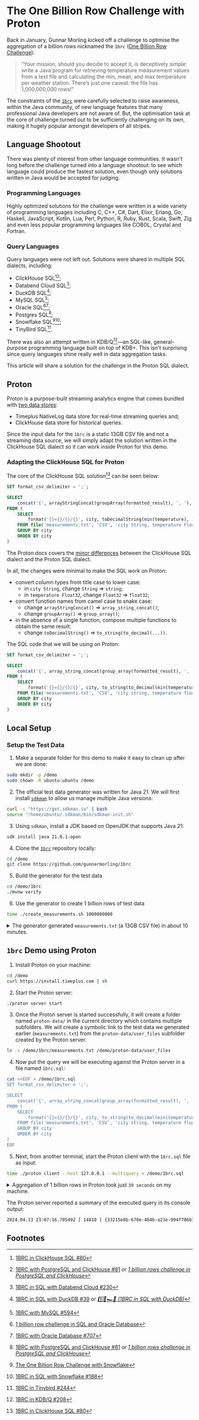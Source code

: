 # The One Billion Row Challenge with Proton

Back in January, Gunnar Morling kicked off a challenge to optimise the aggregation of a billion rows nicknamed the `1brc` ([One Billion Row Challenge](https://www.morling.dev/blog/one-billion-row-challenge/)):

> “Your mission, should you decide to accept it, is deceptively simple: write a Java program for retrieving temperature measurement values from a text file and calculating the min, mean, and max temperature per weather station. There’s just one caveat: the file has 1,000,000,000 rows!”

The constraints of the [`1brc`](https://github.com/gunnarmorling/1brc) were carefully selected to raise awareness, within the Java community, of new language features that many professional Java developers are not aware of. But, the optimisation task at the core of challenge turned out to be sufficiently challenging on its own, making it hugely popular amongst developers of all stripes.

## Language Shootout
There was plenty of interest from other language communities. It wasn't long before the challenge turned into a language shootout: to see which language could produce the fastest solution, even though only solutions written in Java would be accepted for judging.

### Programming Languages
Highly optimized solutions for the challenge were written in a wide variety of programming languages including C, C++, C#, Dart, Elixir, Erlang, Go, Haskell, JavaScript, Kotlin, Lua, Perl, Python, R, Ruby, Rust, Scala, Swift, Zig and even less popular programming languages like COBOL, Crystal and Fortran. 

### Query Languages
Query languages were not left out. Solutions were shared in multiple SQL dialects, including:
* ClickHouse SQL[^a][^2];
* Databend Cloud SQL[^7];
* DuckDB SQL[^1];
* MySQL SQL[^6];
* Oracle SQL[^5a][^5b];
* Postgres SQL[^2];
* Snowflake SQL[^4a][^4b];
* TinyBird SQL[^3].

There was also an attempt written in KDB/Q[^8]—an SQL-like, general-purpose programming language built on top of KDB+. This isn't surprising since query languages shine really well in data aggregation tasks. 

This article will share a solution for the challenge in the Proton SQL dialect.

## Proton
Proton is a purpose-built streaming analytics engine that comes bundled with [two data stores](https://docs.timeplus.com/proton-architecture#data-storage): 
- Timeplus NativeLog data store for real-time streaming queries and;
- ClickHouse data store for historical queries.

Since the input data for the `1brc` is a static 13GB CSV file and not a streaming data source, we will simply adapt the solution written in the ClickHouse SQL dialect so it can work inside Proton for this demo. 

### Adapting the ClickHouse SQL for Proton
The core of the ClickHouse SQL solution[^a] can be seen below:
```sql
SET format_csv_delimiter = ';';

SELECT 
    concat('{', arrayStringConcat(groupArray(formatted_result), ', '), '}') AS final_output
FROM (
    SELECT 
        format('{}={}/{}/{}', city, toDecimalString(min(temperature), 1), toDecimalString(avg(temperature), 1), toDecimalString(max(temperature), 1)) AS formatted_result
    FROM file('measurements.txt', 'CSV', 'city String, temperature Float32')
    GROUP BY city
    ORDER BY city
)
```

The Proton docs covers the [minor differences](https://docs.timeplus.com/proton-faq/#if-im-familiar-with-clickhouse-how-easy-is-it-for-me-to-use-proton) between the ClickHouse SQL dialect and the Proton SQL dialect. 

In all, the changes were minimal to make the SQL work on Proton:
* convert column types from title case to lower case:
  * in `city String`, change `String` => `string`;
  * in `temperature Float32`, change `Float32` => `float32`;
* convert function names from camel case to snake case:
  * change `arrayStringConcat()` => `array_string_concat()`;
  * change `groupArray()` => `group_array()`;
* in the absence of a single function, compose multiple functions to obtain the same result: 
  * change `toDecimalString()` => `to_string(to_decimal(...))`.

The SQL code that we will be using on Proton:
```sql
SET format_csv_delimiter = ';';

SELECT 
    concat('{', array_string_concat(group_array(formatted_result), ', '), '}') AS final_output
FROM (
    SELECT 
        format('{}={}/{}/{}', city, to_string(to_decimal(min(temperature), 1)), to_string(to_decimal(avg(temperature), 1)), to_string(to_decimal(max(temperature), 1))) AS formatted_result
    FROM file('measurements.txt', 'CSV', 'city string, temperature float32')
    GROUP BY city
    ORDER BY city
)
```

## Local Setup
### Setup the Test Data
1. Make a separate folder for this demo to make it easy to clean up after we are done:
```bash
sudo mkdir -p /demo
sudo chown -R ubuntu:ubuntu /demo
```

2. The official test data generator was written for Java 21. We will first install [`sdkman`](https://sdkman.io/jdks) to allow us manage multiple Java versions:
```bash
curl -s "https://get.sdkman.io" | bash
source "/home/ubuntu/.sdkman/bin/sdkman-init.sh"
```

3. Using `sdkman`, install a JDK based on OpenJDK that supports Java 21:
```bash
sdk install java 21.0.1-open
```

4. Clone the [`1brc`](https://github.com/gunnarmorling/1brc) repository locally:
```bash
cd /demo
git clone https://github.com/gunnarmorling/1brc
```

5. Build the generator for the test data 
```bash
cd /demo/1brc
./mvnw verify 
```

6. Use the generator to create 1 billion rows of test data
```bash
time ./create_measurements.sh 1000000000
```

<details>
<summary>The generator generated <code>measurements.txt</code> (a 13GB CSV file) in about 10 minutes.</summary>
<pre>
time ./create_measurements.sh 1000000000
Wrote 50,000,000 measurements in 15007 ms
Wrote 100,000,000 measurements in 46490 ms
Wrote 150,000,000 measurements in 77952 ms
Wrote 200,000,000 measurements in 109410 ms
Wrote 250,000,000 measurements in 140847 ms
Wrote 300,000,000 measurements in 172254 ms
Wrote 350,000,000 measurements in 203742 ms
Wrote 400,000,000 measurements in 235155 ms
Wrote 450,000,000 measurements in 266711 ms
Wrote 500,000,000 measurements in 298319 ms
Wrote 550,000,000 measurements in 329901 ms
Wrote 600,000,000 measurements in 361338 ms
Wrote 650,000,000 measurements in 392873 ms
Wrote 700,000,000 measurements in 424411 ms
Wrote 750,000,000 measurements in 455838 ms
Wrote 800,000,000 measurements in 487368 ms
Wrote 850,000,000 measurements in 518836 ms
Wrote 900,000,000 measurements in 550312 ms
Wrote 950,000,000 measurements in 582063 ms
Created file with 1,000,000,000 measurements in 613590 ms

real    10m13.660s
user    9m54.950s
sys     0m18.579s

du -shL measurements.txt 
13G     measurements.txt
</pre>
</details>


## `1brc` Demo using Proton
1. Install Proton on your machine:
```bash
cd /demo
curl https://install.timeplus.com | sh
```

2. Start the Proton server:
```bash
./proton server start
```

3. Once the Proton server is started successfully, it will create a folder named `proton-data/` in the current directory which contains multiple subfolders. We will create a symbolic link to the test data we generated earlier (`measurements.txt`) from the `proton-data/user_files` subfolder created by the Proton server.
```bash
ln -s /demo/1brc/measurements.txt /demo/proton-data/user_files
```

4. Now put the query we will be executing against the Proton server in a file named `1brc.sql`:
```bash
cat <<EOF > /demo/1brc.sql
SET format_csv_delimiter = ';';

SELECT 
    concat('{', array_string_concat(group_array(formatted_result), ', '), '}') AS final_output
FROM (
    SELECT 
        format('{}={}/{}/{}', city, to_string(to_decimal(min(temperature), 1)), to_string(to_decimal(avg(temperature), 1)), to_string(to_decimal(max(temperature), 1))) AS formatted_result
    FROM file('measurements.txt', 'CSV', 'city string, temperature float32')
    GROUP BY city
    ORDER BY city
)
EOF
```

5. Next, from another terminal, start the Proton client with the `1brc.sql` file as input:
```bash
time ./proton client --host 127.0.0.1 --multiquery < /demo/1brc.sql
```

<details>
<summary>Aggregation of 1 billion rows in Proton took just <code>39 seconds</code> on my machine.</summary>
<pre>
{Abha=-32.9/17.9/66.1, Abidjan=-23.8/25.9/75.9, Abéché=-18.7/29.3/77, Accra=-29.2/26.3/77.8, Addis Ababa=-31/16/66.1, Adelaide=-32.8/17.2/66, Aden=-17.7/29/76.5, Ahvaz=-24.2/25.4/80.6, Albuquerque=-33.5/13.9/64.6, Alexandra=-35.7/11/61.5, Alexandria=-29.6/20/73.2, Algiers=-39.5/18.2/66.9, Alice Springs=-30.7/20.9/70.1, Almaty=-39.8/9.9/57.9, Amsterdam=-41.3/10.2/60.4, Anadyr=-57.3/-6.8/47.7, Anchorage=-54.7/2.8/51.6, Andorra la Vella=-39.1/9.8/61.5, Ankara=-39.1/12/57.7, Antananarivo=-32.3/17.8/69.3, Antsiranana=-24.2/25.2/77.7, Arkhangelsk=-50.6/1.2/48.6, Ashgabat=-36.1/17/65.2, Asmara=-38/15.6/63.6, Assab=-19.6/30.4/79.8, Astana=-45.2/3.5/52.6, Athens=-28.2/19.2/68.4, Atlanta=-32.9/16.9/68.8, Auckland=-32/15.2/66.8, Austin=-28.1/20.6/73.5, Baghdad=-28.4/22.7/72.5, Baguio=-40.8/19.5/67.9, Baku=-32.8/15/63.7, Baltimore=-37.8/13.1/59.7, Bamako=-22.9/27.7/83, Bangkok=-21.9/28.6/78.1, Bangui=-28.6/25.9/79.4, Banjul=-25.6/25.9/77.2, Barcelona=-29.7/18.2/68.6, Bata=-25.4/25.1/73.4, Batumi=-35.1/14/61.6, Beijing=-34.8/12.9/63.1, Beirut=-30.4/20.9/78, Belgrade=-35.9/12.4/63.8, Belize City=-21.8/26.7/78.4, Benghazi=-30.1/19.9/67.2, Bergen=-39.6/7.7/58.2, Berlin=-40.5/10.2/59.6, Bilbao=-34.4/14.7/67.3, Birao=-24.2/26.5/77.5, Bishkek=-37.5/11.3/62.8, Bissau=-23.1/27/78.9, Blantyre=-28.5/22.2/71.6, Bloemfontein=-34.9/15.5/64.8, Boise=-42.3/11.3/61, Bordeaux=-37.5/14.1/66.9, Bosaso=-18.9/30/81.6, Boston=-41.2/10.9/58.6, Bouaké=-23.7/25.9/76.7, Bratislava=-40.8/10.5/61.9, Brazzaville=-25.5/24.9/77.3, Bridgetown=-24.2/27/78.8, Brisbane=-25.3/21.3/72.7, Brussels=-41.4/10.4/60.8, Bucharest=-44.9/10.8/61.3, Budapest=-42.1/11.3/60.6, Bujumbura=-24.9/23.7/72.1, Bulawayo=-37.4/18.9/68.6, Burnie=-35.8/13/61.9, Busan=-33.6/15/69.8, Cabo San Lucas=-26.8/23.8/72.9, Cairns=-22/24.9/75.7, Cairo=-29.2/21.4/73.5, Calgary=-46.6/4.3/52.7, Canberra=-36.4/13.1/64.2, Cape Town=-32.3/16.2/63.8, Changsha=-32/17.3/69.9, Charlotte=-36.1/16/68.8, Chiang Mai=-23.9/25.7/78, Chicago=-40.4/9.7/59.7, Chihuahua=-28.4/18.6/74.2, Chittagong=-27.1/25.8/76.4, Chișinău=-39.3/10.2/58.5, Chongqing=-35.6/18.6/73.3, Christchurch=-37/12.1/60.7, City of San Marino=-37.2/11.7/63.6, Colombo=-20.8/27.3/76.4, Columbus=-38.9/11.6/61.4, Conakry=-28.4/26.3/75.1, Copenhagen=-42.8/9/65.3, Cotonou=-26.5/27.1/80, Cracow=-40.8/9.2/61.3, Da Lat=-30.3/17.9/66.4, Da Nang=-22/25.8/75.6, Dakar=-27.7/23.9/75, Dallas=-33.3/19/71.4, Damascus=-37.1/17/68.4, Dampier=-29.3/26.4/78.4, Dar es Salaam=-26.6/25.8/77.9, Darwin=-21.4/27.5/74.6, Denpasar=-28.9/23.6/73.8, Denver=-39.8/10.3/56, Detroit=-40.8/9.9/60, Dhaka=-21.2/25.9/74.8, Dikson=-60.5/-11.1/39.7, Dili=-21.4/26.6/74.8, Djibouti=-21.1/29.9/81.6, Dodoma=-27.8/22.7/69.4, Dolisie=-27.5/24/71.5, Douala=-22/26.7/78.8, Dubai=-21.2/26.8/79.8, Dublin=-36.6/9.8/59.6, Dunedin=-39/11/59, Durban=-32.5/20.6/72.4, Dushanbe=-34.2/14.7/69, Edinburgh=-43.3/9.2/58.2, Edmonton=-44.6/4.1/54.8, El Paso=-31.9/18.1/66.1, Entebbe=-28.9/21/70.9, Erbil=-35.4/19.4/78.7, Erzurum=-44.4/5/53.8, Fairbanks=-50.7/-2.2/46.9, Fianarantsoa=-30.2/17.8/68, Flores,  Petén=-24.9/26.3/77.5, Frankfurt=-37.7/10.6/60.9, Fresno=-35.2/17.8/67.1, Fukuoka=-29.9/17/70.3, Gaborone=-30.4/20.9/70.8, Gabès=-28.6/19.4/69, Gagnoa=-22.4/25.9/76.3, Gangtok=-34.9/15.2/64.4, Garissa=-17.8/29.3/77.3, Garoua=-17.3/28.2/76.9, George Town=-21.9/27.8/75.5, Ghanzi=-30.5/21.3/76.6, Gjoa Haven=-64.9/-14.3/38, Guadalajara=-27.4/20.9/70.7, Guangzhou=-27.1/22.4/71, Guatemala City=-35.6/20.4/70.7, Halifax=-42.9/7.5/57.2, Hamburg=-39.6/9.6/63.6, Hamilton=-40/13.8/62.5, Hanga Roa=-32/20.5/75.6, Hanoi=-26.8/23.6/75.1, Harare=-31.1/18.4/66.9, Harbin=-42.9/5/56.9, Hargeisa=-26.5/21.6/70.9, Hat Yai=-23.6/26.9/75.1, Havana=-29/25.2/73.3, Helsinki=-43.6/5.8/53.5, Heraklion=-32.3/18.9/69.8, Hiroshima=-32/16.3/66, Ho Chi Minh City=-22.1/27.4/82.4, Hobart=-45.2/12.7/66.5, Hong Kong=-25.9/23.2/74.9, Honiara=-24.4/26.5/74.9, Honolulu=-24.6/25.4/78.3, Houston=-30.3/20.8/69, Ifrane=-39.3/11.3/60.1, Indianapolis=-40/11.8/67.6, Iqaluit=-58.1/-9.3/40.7, Irkutsk=-48.8/0.9/56.4, Istanbul=-37.9/13.9/67.8, Jacksonville=-31.5/20.2/70, Jakarta=-22.3/26.6/78.4, Jayapura=-20.7/27/75.7, Jerusalem=-32.2/18.2/69.2, Johannesburg=-33/15.4/67.4, Jos=-35.8/22.8/72, Juba=-23/27.7/75.1, Kabul=-37.2/12.1/59.2, Kampala=-31.3/19.9/69.6, Kandi=-25.9/27.6/79.5, Kankan=-23/26.4/75.7, Kano=-24.8/26.4/79.1, Kansas City=-35/12.4/61.5, Karachi=-29.1/25.9/75.1, Karonga=-24.4/24.4/74.2, Kathmandu=-31.7/18.2/66, Khartoum=-20.8/29.9/84.5, Kingston=-20.7/27.4/74.6, Kinshasa=-25.6/25.2/76.5, Kolkata=-21.2/26.6/74.8, Kuala Lumpur=-23.4/27.2/80.4, Kumasi=-26.1/25.9/77.5, Kunming=-35.7/15.6/65.8, Kuopio=-47.6/3.3/54.1, Kuwait City=-27.3/25.7/74.7, Kyiv=-45.7/8.4/58, Kyoto=-35.4/15.8/74.2, La Ceiba=-21.2/26.2/78.7, La Paz=-25.4/23.6/76.5, Lagos=-21.3/26.8/75.2, Lahore=-29.1/24.2/74.3, Lake Havasu City=-26.3/23.6/71.6, Lake Tekapo=-47.3/8.6/56.3, Las Palmas de Gran Canaria=-31.3/21.1/70.2, Las Vegas=-31/20.2/72.7, Launceston=-35.1/13.1/62.8, Lhasa=-41.4/7.5/60.4, Libreville=-23.9/25.8/74.4, Lisbon=-36.5/17.5/69.6, Livingstone=-31.6/21.7/77.2, Ljubljana=-37.5/10.9/59.7, Lodwar=-19.6/29.3/80.6, Lomé=-22.8/26.9/79.7, London=-40.5/11.3/64.5, Los Angeles=-36.6/18.5/69.8, Louisville=-36.2/13.9/63.2, Luanda=-22.8/25.8/74.7, Lubumbashi=-31.3/20.7/69, Lusaka=-32.2/19.8/67.4, Luxembourg City=-39.6/9.3/58.4, Lviv=-40.9/7.7/55.9, Lyon=-35.7/12.5/61, Madrid=-35.6/14.9/71.1, Mahajanga=-20.5/26.2/78.6, Makassar=-21.8/26.7/77.6, Makurdi=-24.8/26/76.6, Malabo=-25.2/26.3/78.2, Malé=-21.6/28/80.8, Managua=-23.9/27.2/76.6, Manama=-24/26.5/76.5, Mandalay=-21/28/78.7, Mango=-20.1/28.1/82.1, Manila=-20.9/28.4/78.5, Maputo=-27.4/22.8/71.3, Marrakesh=-33.4/19.5/69.2, Marseille=-33.7/15.8/64.9, Maun=-28.9/22.4/77.1, Medan=-22.9/26.4/76.8, Mek\'ele=-27.2/22.7/72.6, Melbourne=-35.6/15/64, Memphis=-34.3/17.2/67.4, Mexicali=-26.3/23/71, Mexico City=-32.5/17.4/65.7, Miami=-32.4/24.8/76, Milan=-34.9/12.9/67.9, Milwaukee=-41.2/8.9/62.7, Minneapolis=-43.9/7.7/58.6, Minsk=-45.3/6.6/55.4, Mogadishu=-25.4/27/74.6, Mombasa=-27.2/26.3/75.3, Monaco=-31/16.3/66.6, Moncton=-42/6.1/58, Monterrey=-28.1/22.3/71.7, Montreal=-41.1/6.7/57.3, Moscow=-45.4/5.7/54.3, Mumbai=-19.9/27.1/76, Murmansk=-47/0.6/49.4, Muscat=-25.8/27.9/77.8, Mzuzu=-31.7/17.6/66.5, N\'Djamena=-18.4/28.2/81.4, Naha=-25.7/23.1/74.6, Nairobi=-38.8/17.7/68, Nakhon Ratchasima=-23.9/27.2/76.2, Napier=-35.5/14.5/63.5, Napoli=-32.9/15.8/70.9, Nashville=-34.4/15.4/65.1, Nassau=-29/24.6/72.9, Ndola=-30/20.3/68.3, New Delhi=-27.7/24.9/80.8, New Orleans=-27.8/20.6/71.5, New York City=-37.1/12.8/63.1, Ngaoundéré=-27.6/21.9/77.4, Niamey=-20.1/29.3/76, Nicosia=-28.9/19.7/68.2, Niigata=-34/13.8/63.1, Nouadhibou=-28.6/21.2/74.6, Nouakchott=-22.9/25.7/73.6, Novosibirsk=-46.9/1.7/50.4, Nuuk=-50.8/-1.4/48.2, Odesa=-36.5/10.7/60.5, Odienné=-24.7/25.9/74.4, Oklahoma City=-36/15.8/66.2, Omaha=-40.9/10.6/59.8, Oranjestad=-21.8/28.1/81.3, Oslo=-45.8/5.6/56.2, Ottawa=-44.7/6.5/56.7, Ouagadougou=-24.7/28.3/78.1, Ouahigouya=-21.7/28.5/87, Ouarzazate=-30.5/18.8/69.9, Oulu=-47.8/2.6/50.4, Palembang=-26/27.2/76.4, Palermo=-41.1/18.5/75.6, Palm Springs=-24.7/24.5/72, Palmerston North=-38.4/13.1/66.4, Panama City=-21.7/27.9/75.9, Parakou=-27.4/26.7/80.4, Paris=-34.3/12.2/65.7, Perth=-31.6/18.7/67, Petropavlovsk-Kamchatsky=-48.8/1.8/49, Philadelphia=-34.9/13.2/61.7, Phnom Penh=-22.2/28.2/75.1, Phoenix=-22.5/23.9/74.1, Pittsburgh=-38/10.7/62.7, Podgorica=-39.9/15.2/66.8, Pointe-Noire=-22.9/26/74.2, Pontianak=-20.6/27.7/81, Port Moresby=-24.2/26.9/75.7, Port Sudan=-18.7/28.3/77.7, Port Vila=-25.8/24.3/72.5, Port-Gentil=-24.3/25.9/81.2, Portland (OR)=-34.9/12.4/63.9, Porto=-30.9/15.7/63, Prague=-42.3/8.3/63.7, Praia=-23.3/24.4/73.1, Pretoria=-31.1/18.1/67.3, Pyongyang=-41.2/10.7/62.6, Rabat=-33.3/17.2/63.5, Rangpur=-25.6/24.4/76.1, Reggane=-19.9/28.3/79.9, Reykjavík=-43/4.2/53, Riga=-42.7/6.2/55, Riyadh=-24.1/26/74, Rome=-37/15.2/64.5, Roseau=-24.5/26.2/75.7, Rostov-on-Don=-40.9/9.9/59.5, Sacramento=-32.1/16.3/67.5, Saint Petersburg=-50.7/5.7/55.5, Saint-Pierre=-46.1/5.7/58.1, Salt Lake City=-39.7/11.5/64.9, San Antonio=-26.4/20.7/69.5, San Diego=-34.5/17.8/67.2, San Francisco=-36.1/14.5/65.4, San Jose=-32.4/16.4/76, San José=-27.9/22.5/79, San Juan=-26.7/27.2/77.6, San Salvador=-26.9/23/78.6, Sana\'a=-29.4/19.9/65.5, Santo Domingo=-23.1/25.8/77.7, Sapporo=-42.9/8.9/62.8, Sarajevo=-42.4/10/61.6, Saskatoon=-48.9/3.3/51.6, Seattle=-37.1/11.2/58.8, Seoul=-36.7/12.4/61.7, Seville=-33.1/19.2/72.6, Shanghai=-34.7/16.6/68.5, Singapore=-22.7/27/78.7, Skopje=-36.4/12.3/69.5, Sochi=-34.1/14.1/62.8, Sofia=-41.3/10.6/66.4, Sokoto=-21.6/27.9/78.6, Split=-34/16.1/64.2, St. John\'s=-42.7/5/52.5, St. Louis=-34.9/13.8/62, Stockholm=-41.6/6.6/56.2, Surabaya=-23.9/27.1/74.9, Suva=-27.5/25.5/72.3, Suwałki=-45.1/7.1/57.8, Sydney=-31/17.7/71.1, Ségou=-24.3/28/76.5, Tabora=-24.5/22.9/71, Tabriz=-37.6/12.6/62.6, Taipei=-25.9/22.9/72.9, Tallinn=-43.5/6.3/55.7, Tamale=-19.4/27.8/77.5, Tamanrasset=-29/21.7/70.5, Tampa=-30/22.9/75.3, Tashkent=-33.2/14.7/70, Tauranga=-34.9/14.8/64.4, Tbilisi=-35.4/12.9/65.2, Tegucigalpa=-27.6/21.6/71.2, Tehran=-32.8/16.9/68.1, Tel Aviv=-30.6/20/70.8, Thessaloniki=-32.8/16/66.7, Thiès=-23.1/23.9/77, Tijuana=-30.5/17.8/68.3, Timbuktu=-19.1/28/77.8, Tirana=-34.4/15.2/65.5, Toamasina=-24.7/23.4/81.3, Tokyo=-37.5/15.3/65.7, Toliara=-25/24/75.2, Toluca=-43.8/12.3/61.5, Toronto=-45.3/9.3/62.7, Tripoli=-32.8/20/70.3, Tromsø=-50.2/2.9/52.7, Tucson=-29.9/20.8/68.7, Tunis=-31.8/18.4/72.2, Ulaanbaatar=-55.7/-0.4/50, Upington=-29.2/20.4/67.9, Vaduz=-39.9/10/62.9, Valencia=-33.3/18.2/73.1, Valletta=-29.8/18.7/68.1, Vancouver=-37.8/10.3/65.1, Veracruz=-24.9/25.3/79.9, Vienna=-42.4/10.4/60, Vientiane=-21.7/25.8/79.4, Villahermosa=-26.3/27.1/73.5, Vilnius=-47.1/6/61.8, Virginia Beach=-34.5/15.8/65.1, Vladivostok=-42.8/4.8/54.6, Warsaw=-44.5/8.4/57.2, Washington, D.C.=-33.1/14.6/68.6, Wau=-28.6/27.7/78.5, Wellington=-36.6/12.8/63, Whitehorse=-53.8/-0.1/50, Wichita=-39.5/13.9/63.2, Willemstad=-19.4/27.9/79.5, Winnipeg=-45.3/3/49.5, Wrocław=-40.8/9.6/63.9, Xi\'an=-34.3/14/64.4, Yakutsk=-57.6/-8.8/38.6, Yangon=-22.9/27.5/81.8, Yaoundé=-29.3/23.7/74.7, Yellowknife=-53.2/-4.2/45.3, Yerevan=-38.9/12.4/62, Yinchuan=-40.1/8.9/65.5, Zagreb=-39.5/10.6/62.5, Zanzibar City=-22.6/25.9/76.7, Zürich=-38.4/9.2/56.6, Ürümqi=-44.7/7.3/58.1, İzmir=-30.1/17.8/66.7}

./proton client --host 127.0.0.1 --multiquery < 1brc.sql  0.28s user 0.05s system 0% cpu 39.301 total
</pre>
</details>

The Proton server reported a summary of the executed query in its console output:
```bash
2024.04.13 23:07:16.705492 [ 14810 ] {33215e8b-670e-464b-a23e-994f706b7a64} <Information> executeQuery: Read 1000000000 rows, 19.51 GiB in 39.038123 sec., 25615985 rows/sec., 511.89 MiB/sec.
```


## Footnotes
[^a]: [1BRC in ClickHouse SQL #80](https://github.com/gunnarmorling/1brc/discussions/80)
[^1]: [1BRC in SQL with DuckDB #39](https://github.com/gunnarmorling/1brc/discussions/39) or *[1️⃣🐝🏎️🦆 (1BRC in SQL with DuckDB)](https://rmoff.net/2024/01/03/1%EF%B8%8F%E2%83%A3%EF%B8%8F-1brc-in-sql-with-duckdb/)*
[^2]: [1BRC with PostgreSQL and ClickHouse #81](https://github.com/gunnarmorling/1brc/discussions/81) or *[1 billion rows challenge in PostgreSQL and ClickHouse](https://ftisiot.net/posts/1brows/)*
[^3]: [1BRC in Tinybird #244](https://github.com/gunnarmorling/1brc/discussions/244) 
[^4a]: [The One Billion Row Challenge with Snowflake](https://medium.com/snowflake/the-one-billion-row-challenge-with-snowflake-f612ae76dbd5)
[^4b]: [1BRC in SQL with Snowflake #188](https://github.com/gunnarmorling/1brc/discussions/188)
[^5a]: [1 billion row challenge in SQL and Oracle Database](https://geraldonit.com/2024/01/31/1-billion-row-challenge-in-sql-and-oracle-database/)
[^5b]: [1BRC with Oracle Database #707](https://github.com/gunnarmorling/1brc/discussions/707)
[^6]: [1BRC with MySQL #594](https://github.com/gunnarmorling/1brc/discussions/594)
[^7]: [1BRC in SQL with Databend Cloud #230](https://github.com/gunnarmorling/1brc/discussions/230)
[^8]: [1BRC in KDB/Q #208](https://github.com/gunnarmorling/1brc/discussions/208) 
